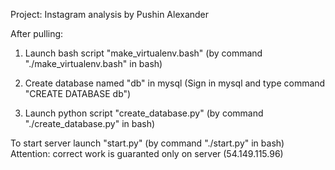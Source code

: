 Project: Instagram analysis by Pushin Alexander

After pulling: 

1) Launch bash script "make_virtualenv.bash" (by command "./make_virtualenv.bash" in bash)

2) Create database named "db" in mysql (Sign in mysql and type command "CREATE DATABASE db")

3) Launch python script "create_database.py" (by command "./create_database.py" in bash)



To start server launch "start.py" (by command "./start.py" in bash)
Attention: correct work is guaranted only on server (54.149.115.96)
